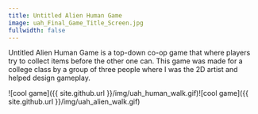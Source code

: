 ```yaml
---
title: Untitled Alien Human Game
image: uah_Final_Game_Title_Screen.jpg
fullwidth: false
---
```


Untitled Alien Human Game is a top-down co-op game that where players try to collect items before the other one can. This game was made for a college class by a group of three people where I was the 2D artist and helped design gameplay.

![cool game]({{ site.github.url }}/img/uah_human_walk.gif)![cool game]({{ site.github.url }}/img/uah_alien_walk.gif)
